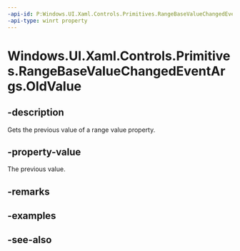 ```yaml
---
-api-id: P:Windows.UI.Xaml.Controls.Primitives.RangeBaseValueChangedEventArgs.OldValue
-api-type: winrt property
---
```


<!-- Property syntax
public double OldValue { get; }
-->

# Windows.UI.Xaml.Controls.Primitives.RangeBaseValueChangedEventArgs.OldValue

## -description
Gets the previous value of a range value property.



## -property-value
The previous value.

## -remarks

## -examples

## -see-also
